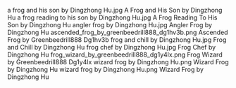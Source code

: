 a frog and his son by Dingzhong Hu.jpg A Frog and His Son by Dingzhong Hu
a frog reading to his son by Dingzhong Hu.jpg A Frog Reading To His Son by Dingzhong Hu
angler frog by Dingzhong Hu.jpg Angler Frog by Dingzhong Hu
ascended_frog_by_greenbeedrill888_dg1hv3b.png Ascended Frog by Greenbeedrill888 Dg1hv3b
frog and chill by Dingzhong Hu.jpg Frog and Chill by Dingzhong Hu
frog chef by Dingzhong Hu.jpg Frog Chef by Dingzhong Hu
frog_wizard_by_greenbeedrill888_dg1y4lx.png Frog Wizard by Greenbeedrill888 Dg1y4lx
wizard frog by Dingzhong Hu.png Wizard Frog by Dingzhong Hu
wizard frog by Dingzhong Hu.png Wizard Frog by Dingzhong Hu
